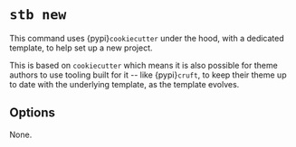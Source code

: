# `stb new`

This command uses {pypi}`cookiecutter` under the hood, with a dedicated
template, to help set up a new project.

This is based on `cookiecutter` which means it is also possible for theme
authors to use tooling built for it -- like {pypi}`cruft`, to keep their theme
up to date with the underlying template, as the template evolves.

## Options

None.
